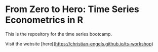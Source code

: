 # From Zero to Hero: Time Series Econometrics in R

This is the repository for the time series bootcamp.

Visit the website [here[(https://christian-engels.github.io/ts-workshop)